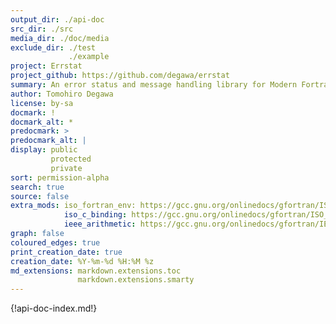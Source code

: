 ```yaml
---
output_dir: ./api-doc
src_dir: ./src
media_dir: ./doc/media
exclude_dir: ./test
             ./example
project: Errstat
project_github: https://github.com/degawa/errstat
summary: An error status and message handling library for Modern Fortran
author: Tomohiro Degawa
license: by-sa
docmark: !
docmark_alt: *
predocmark: >
predocmark_alt: |
display: public
         protected
         private
sort: permission-alpha
search: true
source: false
extra_mods: iso_fortran_env: https://gcc.gnu.org/onlinedocs/gfortran/ISO_005fFORTRAN_005fENV.html
            iso_c_binding: https://gcc.gnu.org/onlinedocs/gfortran/ISO_005fC_005fBINDING.html
            ieee_arithmetic: https://gcc.gnu.org/onlinedocs/gfortran/IEEE-modules.html
graph: false
coloured_edges: true
print_creation_date: true
creation_date: %Y-%m-%d %H:%M %z
md_extensions: markdown.extensions.toc
               markdown.extensions.smarty
---
```


<!-- document's top page content --->
{!api-doc-index.md!}